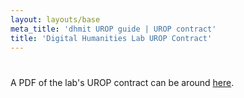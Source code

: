 ```yaml
---
layout: layouts/base
meta_title: 'dhmit UROP guide | UROP contract'
title: 'Digital Humanities Lab UROP Contract'
---
```


# 
A PDF of the lab's UROP contract can be around [here](https://www.dropbox.com/scl/fi/j5jv8yhvgiptbpj9ju4rp/2023-UROP-Contract.pdf?rlkey=fh8e4kjcplencxqqxw5zlhjym&dl=0).
